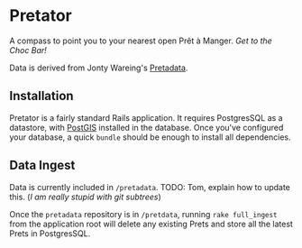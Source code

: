 # Pretator

A compass to point you to your nearest open Prêt à Manger. *Get to the Choc Bar!*

Data is derived from Jonty Wareing's [Pretadata][pretadata].

## Installation

Pretator is a fairly standard Rails application. It requires PostgresSQL as a datastore, with [PostGIS][postgis] installed in the database. Once you've configured your database, a quick `bundle` should be enough to install all dependencies.

[postgis]: http://postgis.net/
[pretadata]: https://github.com/Jonty/pretadata

## Data Ingest

Data is currently included in `/pretadata`. TODO: Tom, explain how to update this. (_I am really stupid with git subtrees_)

Once the `pretadata` repository is in `/pretdata`, running `rake full_ingest` from the application root will delete any existing Prets and store all the latest Prets in PostgresSQL.